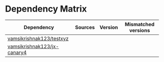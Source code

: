 # Dependency Matrix

Dependency | Sources | Version | Mismatched versions
---------- | ------- | ------- | -------------------
[vamsikrishnak123/testxyz](https://github.com/vamsikrishnak123/testxyz.git) |  | []() | 
[vamsikrishnak123/jx-canary4](https://github.com/vamsikrishnak123/jx-canary4.git) |  | []() | 
